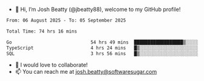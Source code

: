 - 👋 Hi, I’m Josh Beatty (@jbeatty88), welcome to my GitHub profile!

<!--START_SECTION:waka-->

```txt
From: 06 August 2025 - To: 05 September 2025

Total Time: 74 hrs 16 mins

Go                             54 hrs 49 mins  ██████████████████▒░░░░░░   73.82 %
TypeScript                     4 hrs 24 mins   █▒░░░░░░░░░░░░░░░░░░░░░░░   05.94 %
SQL                            3 hrs 56 mins   █▒░░░░░░░░░░░░░░░░░░░░░░░   05.31 %
```

<!--END_SECTION:waka-->

- 💞️ I would love to collaborate!
- 📫 You can reach me at josh.beatty@softwaresugar.com

<!---
jbeatty88/jbeatty88 is a ✨ special ✨ repository because its `README.md` (this file) appears on your GitHub profile.
You can click the Preview link to take a look at your changes.
--->
